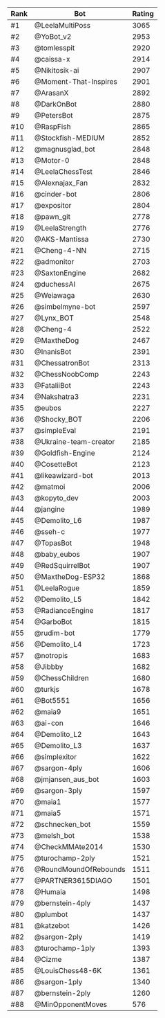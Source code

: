 Rank|Bot|Rating
---|---|---
#1|@LeelaMultiPoss|3065
#2|@YoBot_v2|2953
#3|@tomlesspit|2920
#4|@caissa-x|2914
#5|@Nikitosik-ai|2907
#6|@Moment-That-Inspires|2901
#7|@ArasanX|2892
#8|@DarkOnBot|2880
#9|@PetersBot|2875
#10|@RaspFish|2865
#11|@Stockfish-MEDIUM|2852
#12|@magnusglad_bot|2848
#13|@Motor-0|2848
#14|@LeelaChessTest|2846
#15|@Alexnajax_Fan|2832
#16|@cinder-bot|2806
#17|@expositor|2804
#18|@pawn_git|2778
#19|@LeelaStrength|2776
#20|@AKS-Mantissa|2730
#21|@Cheng-4-NN|2715
#22|@admonitor|2703
#23|@SaxtonEngine|2682
#24|@duchessAI|2675
#25|@Weiawaga|2630
#26|@simbelmyne-bot|2597
#27|@Lynx_BOT|2548
#28|@Cheng-4|2522
#29|@MaxtheDog|2467
#30|@InanisBot|2391
#31|@ChessatronBot|2313
#32|@ChessNoobComp|2243
#33|@FataliiBot|2243
#34|@Nakshatra3|2231
#35|@eubos|2227
#36|@Shocky_BOT|2206
#37|@simpleEval|2191
#38|@Ukraine-team-creator|2185
#39|@Goldfish-Engine|2124
#40|@CosetteBot|2123
#41|@likeawizard-bot|2013
#42|@matmoi|2006
#43|@kopyto_dev|2003
#44|@jangine|1989
#45|@Demolito_L6|1987
#46|@sseh-c|1977
#47|@TopasBot|1948
#48|@baby_eubos|1907
#49|@RedSquirrelBot|1907
#50|@MaxtheDog-ESP32|1868
#51|@LeelaRogue|1859
#52|@Demolito_L5|1842
#53|@RadianceEngine|1817
#54|@GarboBot|1815
#55|@rudim-bot|1779
#56|@Demolito_L4|1723
#57|@notropis|1683
#58|@Jibbby|1682
#59|@ChessChildren|1680
#60|@turkjs|1678
#61|@Bot5551|1656
#62|@maia9|1651
#63|@ai-con|1646
#64|@Demolito_L2|1643
#65|@Demolito_L3|1637
#66|@simplexitor|1622
#67|@sargon-4ply|1606
#68|@jmjansen_aus_bot|1603
#69|@sargon-3ply|1597
#70|@maia1|1577
#71|@maia5|1571
#72|@schnecken_bot|1559
#73|@melsh_bot|1538
#74|@CheckMMAte2014|1530
#75|@turochamp-2ply|1521
#76|@RoundMoundOfRebounds|1511
#77|@PARTNER3615DIAGO|1501
#78|@Humaia|1498
#79|@bernstein-4ply|1437
#80|@plumbot|1437
#81|@katzebot|1426
#82|@sargon-2ply|1419
#83|@turochamp-1ply|1393
#84|@Cizme|1387
#85|@LouisChess48-6K|1361
#86|@sargon-1ply|1340
#87|@bernstein-2ply|1260
#88|@MinOpponentMoves|576
